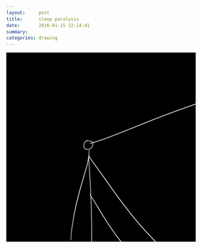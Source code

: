 ```yaml
---
layout:     post
title:      sleep paralysis
date:       2016-01-15 22:14:41
summary:    
categories: drawing
---
```

![sleep paralysis](/images/diary/sleep-paralysis.png "immobile and narrow vision")
